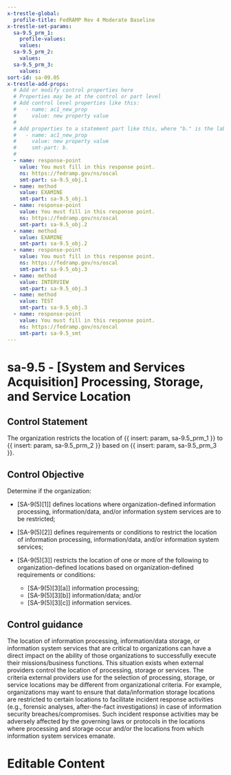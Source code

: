 ```yaml
---
x-trestle-global:
  profile-title: FedRAMP Rev 4 Moderate Baseline
x-trestle-set-params:
  sa-9.5_prm_1:
    profile-values:
    values:
  sa-9.5_prm_2:
    values:
  sa-9.5_prm_3:
    values:
sort-id: sa-09.05
x-trestle-add-props:
  # Add or modify control properties here
  # Properties may be at the control or part level
  # Add control level properties like this:
  #   - name: ac1_new_prop
  #     value: new property value
  #
  # Add properties to a statement part like this, where "b." is the label of the target statement part
  #   - name: ac1_new_prop
  #     value: new property value
  #     smt-part: b.
  #
  - name: response-point
    value: You must fill in this response point.
    ns: https://fedramp.gov/ns/oscal
    smt-part: sa-9.5_obj.1
  - name: method
    value: EXAMINE
    smt-part: sa-9.5_obj.1
  - name: response-point
    value: You must fill in this response point.
    ns: https://fedramp.gov/ns/oscal
    smt-part: sa-9.5_obj.2
  - name: method
    value: EXAMINE
    smt-part: sa-9.5_obj.2
  - name: response-point
    value: You must fill in this response point.
    ns: https://fedramp.gov/ns/oscal
    smt-part: sa-9.5_obj.3
  - name: method
    value: INTERVIEW
    smt-part: sa-9.5_obj.3
  - name: method
    value: TEST
    smt-part: sa-9.5_obj.3
  - name: response-point
    value: You must fill in this response point.
    ns: https://fedramp.gov/ns/oscal
    smt-part: sa-9.5_smt
---
```


# sa-9.5 - \[System and Services Acquisition\] Processing, Storage, and Service Location

## Control Statement

The organization restricts the location of {{ insert: param, sa-9.5_prm_1 }} to {{ insert: param, sa-9.5_prm_2 }} based on {{ insert: param, sa-9.5_prm_3 }}.

## Control Objective

Determine if the organization:

- \[SA-9(5)[1]\] defines locations where organization-defined information processing, information/data, and/or information system services are to be restricted;

- \[SA-9(5)[2]\] defines requirements or conditions to restrict the location of information processing, information/data, and/or information system services;

- \[SA-9(5)[3]\] restricts the location of one or more of the following to organization-defined locations based on organization-defined requirements or conditions:

  - \[SA-9(5)[3][a]\] information processing;
  - \[SA-9(5)[3][b]\] information/data; and/or
  - \[SA-9(5)[3][c]\] information services.

## Control guidance

The location of information processing, information/data storage, or information system services that are critical to organizations can have a direct impact on the ability of those organizations to successfully execute their missions/business functions. This situation exists when external providers control the location of processing, storage or services. The criteria external providers use for the selection of processing, storage, or service locations may be different from organizational criteria. For example, organizations may want to ensure that data/information storage locations are restricted to certain locations to facilitate incident response activities (e.g., forensic analyses, after-the-fact investigations) in case of information security breaches/compromises. Such incident response activities may be adversely affected by the governing laws or protocols in the locations where processing and storage occur and/or the locations from which information system services emanate.

# Editable Content

<!-- Make additions and edits below -->
<!-- The above represents the contents of the control as received by the profile, prior to additions. -->
<!-- If the profile makes additions to the control, they will appear below. -->
<!-- The above markdown may not be edited but you may edit the content below, and/or introduce new additions to be made by the profile. -->
<!-- If there is a yaml header at the top, parameter values may be edited. Use --set-parameters to incorporate the changes during assembly. -->
<!-- The content here will then replace what is in the profile for this control, after running profile-assemble. -->
<!-- The added parts in the profile for this control are below.  You may edit them and/or add new ones. -->
<!-- Each addition must have a heading either of the form ## Control my_addition_name -->
<!-- or ## Part a. (where the a. refers to one of the control statement labels.) -->
<!-- "## Control" parts are new parts added after the statement part. -->
<!-- "## Part" parts are new parts added into the top-level statement part with that label. -->
<!-- Subparts may be added with nested hash levels of the form ### My Subpart Name -->
<!-- underneath the parent ## Control or ## Part being added -->
<!-- See https://ibm.github.io/compliance-trestle/tutorials/ssp_profile_catalog_authoring/ssp_profile_catalog_authoring for guidance. -->

